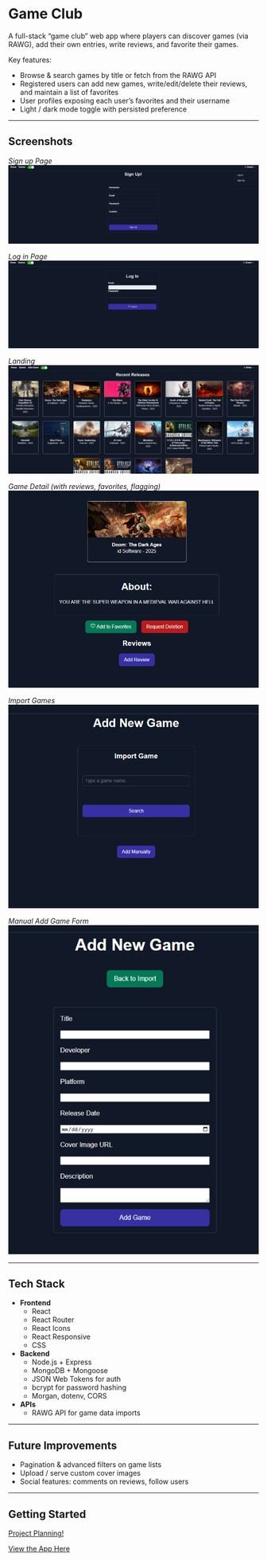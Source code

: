 # Game Club

A full-stack “game club” web app where players can discover games (via RAWG), add their own entries, write reviews, and favorite their games.  

Key features:
- Browse & search games by title or fetch from the RAWG API  
- Registered users can add new games, write/edit/delete their reviews, and maintain a list of favorites   
- User profiles exposing each user’s favorites and their username  
- Light / dark mode toggle with persisted preference  

---

## Screenshots
*Sign up Page*  
![Sign-Up](./frontend/public/images/signup.png)

*Log in Page*  
![Log-In](./frontend/public/images/login.png)

*Landing*  
![game-list](./frontend/public/images/landing.png)

*Game Detail (with reviews, favorites, flagging)*  
![game-detail](./frontend/public/images/gamedetail.png)

*Import Games*  
![game-list](./frontend/public/images/import.png)

*Manual Add Game Form*  
![game-list](./frontend/public/images/manual%20add.png)




---

## Tech Stack

- **Frontend**  
  - React 
  - React Router 
  - React Icons 
  - React Responsive  
  - CSS 
- **Backend**  
  - Node.js + Express  
  - MongoDB + Mongoose  
  - JSON Web Tokens for auth  
  - bcrypt for password hashing  
  - Morgan, dotenv, CORS  
- **APIs**  
  - RAWG API for game data imports  

---

## Future Improvements
- Pagination & advanced filters on game lists
- Upload / serve custom cover images
- Social features: comments on reviews, follow users
---

## Getting Started
[Project Planning!](https://trello.com/b/Oz1C6uYE/game-club)

[View the App Here](https://game-club-7dfc89d36c85.herokuapp.com/)